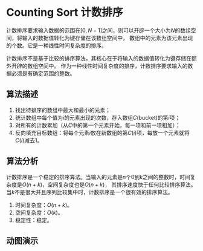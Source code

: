 # Counting Sort 计数排序
计数排序要求输入数据的范围在$[0,N-1]$之间，则可以开辟一个大小为$N$的数组空间，将输入的数据值转化为键存储在该数组空间中，
数组中的元素为该元素出现的个数。它是一种线性时间复杂度的排序。

计数排序不是基于比较的排序算法，其核心在于将输入的数据值转化为键存储在额外开辟的数组空间中。
作为一种线性时间复杂度的排序，计数排序要求输入的数据必须是有确定范围的整数。

## 算法描述
1. 找出待排序的数组中最大和最小的元素；
2. 统计数组中每个值为$i$的元素出现的次数，存入数组$C$(bucket)的第$i$项；
3. 对所有的计数累加（从$C$中的第一个元素开始，每一项和前一项相加）；
4. 反向填充目标数组：将每个元素$i$放在新数组的第$C(i)$项，每放一个元素就将$C(i)$减去1。

## 算法分析
计数排序是一个稳定的排序算法。当输入的元素是$n$个0到$k$之间的整数时，时间复杂度是$O(n+k)$，空间复杂度也是$O(n+k)$，
其排序速度快于任何比较排序算法。当$k$不是很大并且序列比较集中时，计数排序是一个很有效的排序算法。
1. 时间复杂度：$O(n + k)$。
2. 空间复杂度：$O(k)$。
3. 稳定性：稳定。

## 动图演示